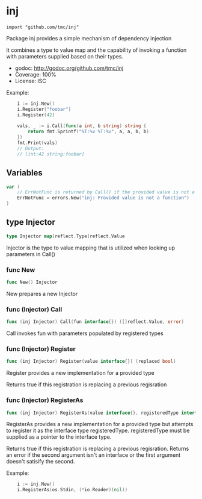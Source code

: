 # inj
    import "github.com/tmc/inj"

Package inj provides a simple mechanism of dependency injection

It combines a type to value map and the capability of invoking a function with parameters supplied based on their types.

- godoc: http://godoc.org/github.com/tmc/inj
- Coverage: 100%
- License: ISC

Example:

```go
	i := inj.New()
	i.Register("foobar")
	i.Register(42)
	
	vals, _ := i.Call(func(a int, b string) string {
	    return fmt.Sprintf("%T:%v %T:%v", a, a, b, b)
	})
	fmt.Print(vals)
	// Output:
	// [int:42 string:foobar]
```

## Variables
```go
var (
    // ErrNotFunc is returned by Call() if the provided value is not a function
    ErrNotFunc = errors.New("inj: Provided value is not a function")
)
```

## type Injector
```go
type Injector map[reflect.Type]reflect.Value
```
Injector is the type to value mapping that is utilized when looking up parameters in Call()

### func New
```go
func New() Injector
```
New prepares a new Injector

### func (Injector) Call
```go
func (inj Injector) Call(fun interface{}) ([]reflect.Value, error)
```
Call invokes fun with parameters populated by registered types

### func (Injector) Register
``` go
func (inj Injector) Register(value interface{}) (replaced bool)
```
Register provides a new implementation for a provided type

Returns true if this registration is replacing a previous regisration


### func (Injector) RegisterAs
``` go
func (inj Injector) RegisterAs(value interface{}, registeredType interface{}) (bool, error)
```
RegisterAs provides a new implementation for a provided type but attempts to register it as
the interface type registeredType. registeredType must be supplied as a pointer to the interface type.

Returns true if this registration is replacing a previous regisration.
Returns an error if the second argument isn't an interface or the first argument doesn't satisify the second.

Example:

```go
	i := inj.New()
	i.RegisterAs(os.Stdin, (*io.Reader)(nil))
```
